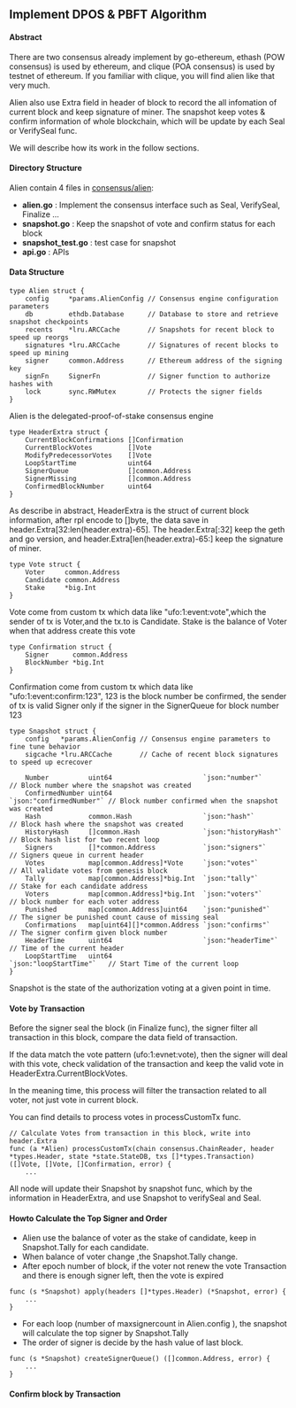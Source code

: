 ## Implement DPOS & PBFT Algorithm

#### Abstract

There are two consensus already implement by go-ethereum,  ethash (POW consensus) is used by ethereum, and clique (POA consensus) is used by testnet of ethereum. If you familiar with clique, you will find alien like that very much.

Alien also use Extra field in header of block to record the all infomation of current block and keep signature of miner. The snapshot keep votes & confirm information of whole blockchain, which will be update by each Seal or VerifySeal func.

We will describe how its work in the follow sections.

#### Directory Structure

Alien contain 4 files in [consensus/alien](../consensus/alien/):

* **alien.go**    : Implement the consensus interface such as Seal, VerifySeal, Finalize ...
* **snapshot.go** : Keep the snapshot of vote and confirm status for each block
* **snapshot_test.go** : test case for snapshot
* **api.go**      : APIs


#### Data Structure

```
type Alien struct {
	config     *params.AlienConfig // Consensus engine configuration parameters
	db         ethdb.Database      // Database to store and retrieve snapshot checkpoints
	recents    *lru.ARCCache       // Snapshots for recent block to speed up reorgs
	signatures *lru.ARCCache       // Signatures of recent blocks to speed up mining
	signer     common.Address      // Ethereum address of the signing key
	signFn     SignerFn            // Signer function to authorize hashes with
	lock       sync.RWMutex        // Protects the signer fields
}
```
Alien is the delegated-proof-of-stake consensus engine

```
type HeaderExtra struct {
	CurrentBlockConfirmations []Confirmation
	CurrentBlockVotes         []Vote
	ModifyPredecessorVotes    []Vote
	LoopStartTime             uint64
	SignerQueue               []common.Address
	SignerMissing             []common.Address
	ConfirmedBlockNumber      uint64
}
```
As describe in abstract, HeaderExtra is the struct of current block information, after rpl encode to []byte, the data save in header.Extra[32:len(header.extra)-65]. The header.Extra[:32] keep the geth and go version, and header.Extra[len(header.extra)-65:] keep the signature of miner.

```
type Vote struct {
	Voter     common.Address
	Candidate common.Address
	Stake     *big.Int
}

```
Vote come from custom tx which data like "ufo:1:event:vote",which the sender of tx is Voter,and  the tx.to is Candidate. Stake is the balance of Voter when that address create this vote


```
type Confirmation struct {
	Signer      common.Address
	BlockNumber *big.Int
}

```
Confirmation come  from custom tx which data like "ufo:1:event:confirm:123", 123 is the block number be confirmed, the sender of tx is valid Signer only if the signer in the SignerQueue for block number 123


```
type Snapshot struct {
	config   *params.AlienConfig // Consensus engine parameters to fine tune behavior
	sigcache *lru.ARCCache       // Cache of recent block signatures to speed up ecrecover

	Number          uint64                       `json:"number"`          // Block number where the snapshot was created
	ConfirmedNumber uint64                       `json:"confirmedNumber"` // Block number confirmed when the snapshot was created
	Hash            common.Hash                  `json:"hash"`            // Block hash where the snapshot was created
	HistoryHash     []common.Hash                `json:"historyHash"`     // Block hash list for two recent loop
	Signers         []*common.Address            `json:"signers"`         // Signers queue in current header
	Votes           map[common.Address]*Vote     `json:"votes"`           // All validate votes from genesis block
	Tally           map[common.Address]*big.Int  `json:"tally"`           // Stake for each candidate address
	Voters          map[common.Address]*big.Int  `json:"voters"`          // block number for each voter address
	Punished        map[common.Address]uint64    `json:"punished"`        // The signer be punished count cause of missing seal
	Confirmations   map[uint64][]*common.Address `json:"confirms"`        // The signer confirm given block number
	HeaderTime      uint64                       `json:"headerTime"`      // Time of the current header
	LoopStartTime   uint64                       `json:"loopStartTime"`   // Start Time of the current loop
}
```
Snapshot is the state of the authorization voting at a given point in time.


#### Vote by Transaction

Before the signer seal the block (in Finalize func), the signer filter all transaction in this block, compare the data field of transaction.

If the data match the vote pattern (ufo:1:evnet:vote), then the signer will deal with this vote, check validation of the transaction and keep the valid vote in HeaderExtra.CurrentBlockVotes.

In the meaning time, this process will filter the transaction related to all voter, not just vote in current block.

You can find details to process votes in processCustomTx func.

```
// Calculate Votes from transaction in this block, write into header.Extra
func (a *Alien) processCustomTx(chain consensus.ChainReader, header *types.Header, state *state.StateDB, txs []*types.Transaction) ([]Vote, []Vote, []Confirmation, error) {
	...

```

All node will update their Snapshot by snapshot func, which by the information in HeaderExtra, and use Snapshot to verifySeal and Seal.

#### Howto Calculate the Top Signer and Order

* Alien use the balance of voter as the stake of candidate, keep in Snapshot.Tally for each candidate.
* When balance of voter change ,the Snapshot.Tally change.
* After epoch number of block, if the voter not renew the vote Transaction and there is enough signer left, then the vote is expired
```
func (s *Snapshot) apply(headers []*types.Header) (*Snapshot, error) {
    ...
}
```
* For each loop (number of maxsignercount in Alien.config ), the snapshot will calculate the top signer by Snapshot.Tally
* The order of signer is decide by the hash value of last block.
```
func (s *Snapshot) createSignerQueue() ([]common.Address, error) {
    ...
}
```
#### Confirm block by Transaction











